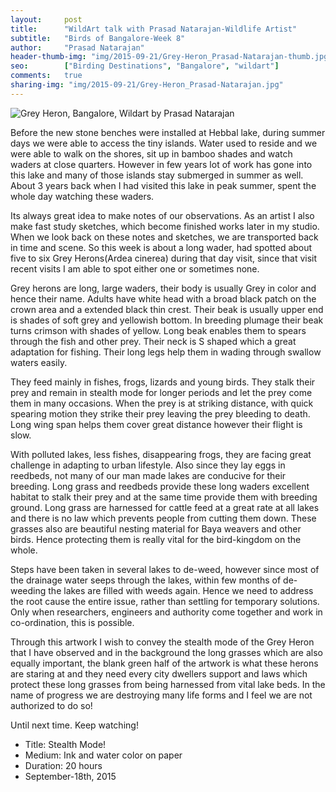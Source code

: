 ```yaml
---
layout:     post
title:      "WildArt talk with Prasad Natarajan-Wildlife Artist"
subtitle:   "Birds of Bangalore-Week 8"
author:     "Prasad Natarajan"
header-thumb-img: "img/2015-09-21/Grey-Heron_Prasad-Natarajan-thumb.jpg"
seo: 		["Birding Destinations", "Bangalore", "wildart"]
comments:   true
sharing-img: "img/2015-09-21/Grey-Heron_Prasad-Natarajan.jpg"
---
```



<img src="{{ site.baseurl }}/img/2015-09-21/Grey-Heron_Prasad-Natarajan.jpg" alt="Grey Heron, Bangalore, Wildart by Prasad Natarajan">

<p>
Before the new stone benches were installed at Hebbal lake, during summer days we were able to access the tiny islands. Water used to reside and we were able to walk on the shores, sit up in bamboo shades and watch waders at close quarters. However in few years lot of work has gone into this lake and many of those islands stay submerged in summer as well. About 3 years back when I had visited this lake in peak summer, spent the whole day watching these waders. 
</p>

<p>
Its always great idea to make notes of our observations. As an artist I also make fast study sketches, which become finished works later in my studio. When we look back on these notes and sketches, we are transported back in time and scene. So this week is about a long wader, had spotted about five to six Grey Herons(Ardea cinerea) during that day visit, since that visit recent visits I am able to spot either one or sometimes none.</p>

<p>
Grey herons are long, large waders, their body is usually Grey in color and hence their name. Adults have white head with a broad black patch on the crown area and a extended black thin crest. Their beak is usually upper end is shades of soft grey and yellowish bottom. In breeding plumage their beak turns crimson with shades of yellow. Long beak enables them to spears through the fish and other prey. Their neck is S shaped which a great adaptation for fishing. Their long legs help them in wading through swallow waters easily.
</p>

<p>
They feed mainly in fishes, frogs, lizards and young birds. They stalk their prey and remain in stealth mode for longer periods and let the prey come them in many occasions. When the prey is at striking distance, with quick spearing motion they strike their prey leaving the prey bleeding to death. Long wing span helps them cover great distance however their flight is slow. 
</p>

<p>
With polluted lakes, less fishes, disappearing frogs, they are facing great challenge in adapting to urban lifestyle. Also since they lay eggs in reedbeds, not many of our man made lakes are conducive for their breeding. Long grass and reedbeds provide these long waders excellent habitat to stalk their prey and at the same time provide them with breeding ground. Long grass are harnessed for cattle feed at a great rate at all lakes and there is no law which prevents people from cutting them down. These grasses also are beautiful nesting material for Baya weavers and other birds. Hence protecting them is really vital for the bird-kingdom on the whole. 
</p>

<p>Steps have been taken in several lakes to de-weed, however since most of the drainage water seeps through the lakes, within few months of de-weeding the lakes are filled with weeds again. Hence we need to address the root cause the entire issue, rather than settling for temporary solutions. Only when researchers, engineers and authority come together and work in co-ordination, this is possible.</p> 

<p>
Through this artwork I wish to convey the stealth mode of the Grey Heron that I have observed and in the background the long grasses which are also equally important, the blank green half of the artwork is what these herons are staring at and they need every city dwellers support and laws which protect these long grasses from being harnessed from vital lake beds. In the name of progress we are destroying many life forms and I feel we are not authorized to do so!</p> 

<p>Until next time. Keep watching!</p>


<p>
	<ul>
		 <li>Title: Stealth Mode!</li>
		 <li>Medium: Ink and water color on paper</li>
		 <li>Duration: 20 hours</li>
		 <li>September-18th, 2015</li>
 	</ul>
</p>

